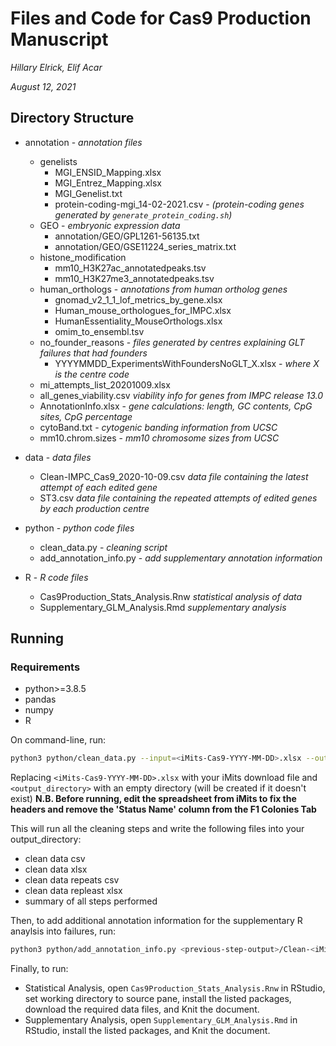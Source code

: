 # Files and Code for Cas9 Production Manuscript

_Hillary Elrick, Elif Acar_

_August 12, 2021_

## Directory Structure

* annotation - _annotation files_
	* genelists
		* MGI_ENSID_Mapping.xlsx
		* MGI_Entrez_Mapping.xlsx
		* MGI_Genelist.txt
		* protein-coding-mgi_14-02-2021.csv - _(protein-coding genes generated by `generate_protein_coding.sh`)_
	* GEO - _embryonic expression data_
		* annotation/GEO/GPL1261-56135.txt
		* annotation/GEO/GSE11224_series_matrix.txt
	* histone_modification
		* mm10_H3K27ac_annotatedpeaks.tsv
		* mm10_H3K27me3_annotatedpeaks.tsv
	* human_orthologs - _annotations from human ortholog genes_
		* gnomad_v2_1_1_lof_metrics_by_gene.xlsx
		* Human_mouse_orthologues_for_IMPC.xlsx 
		* HumanEssentiality_MouseOrthologs.xlsx
		* omim_to_ensembl.tsv
	* no_founder_reasons - _files generated by centres explaining GLT failures that had founders_
		*  YYYYMMDD_ExperimentsWithFoundersNoGLT_X.xlsx - _where X is the centre code_
	* mi_attempts_list_20201009.xlsx
	* all_genes_viability.csv _viability info for genes from IMPC release 13.0_
	* AnnotationInfo.xlsx - _gene calculations: length, GC contents, CpG sites, CpG percentage_
	* cytoBand.txt - _cytogenic banding information from UCSC_
	* mm10.chrom.sizes - _mm10 chromosome sizes from UCSC_

* data - _data files_
	* Clean-IMPC_Cas9_2020-10-09.csv _data file containing the latest attempt of each edited gene_
	* ST3.csv _data file containing the repeated attempts of edited genes by each production centre_

* python - _python code files_
	* clean_data.py - _cleaning script_
	* add_annotation_info.py - _add supplementary annotation information_

* R - _R code files_
	* Cas9Production_Stats_Analysis.Rnw _statistical analysis of data_
	* Supplementary_GLM_Analysis.Rmd _supplementary analysis_

## Running

### Requirements
* python>=3.8.5
* pandas
* numpy
* R

On command-line, run:
```bash
python3 python/clean_data.py --input=<iMits-Cas9-YYYY-MM-DD>.xlsx --output=<output_directory>
```
Replacing `<iMits-Cas9-YYYY-MM-DD>.xlsx` with your iMits download file and `<output_directory>` with an empty directory (will be created if it doesn't exist)
**N.B. Before running, edit the spreadsheet from iMits to fix the headers and remove the 'Status Name' column from the F1 Colonies Tab**

This will run all the cleaning steps and write the following files into your output_directory:
* clean data csv
* clean data xlsx
* clean data repeats csv
* clean data repleast xlsx
* summary of all steps performed

Then, to add additional annotation information for the supplementary R anaylsis into failures, run:
```bash
python3 python/add_annotation_info.py <previous-step-output>/Clean-<iMits-Cas9-YYYY-MM-DD>.xlsx <OutputFileName>.xlsx
```

Finally, to run:
* Statistical Analysis,  open `Cas9Production_Stats_Analysis.Rnw` in RStudio, set working directory to source pane, install the listed packages, download the required data files, and Knit the document. 
* Supplementary Analysis, open `Supplementary_GLM_Analysis.Rmd` in RStudio, install the listed packages, and Knit the document.

